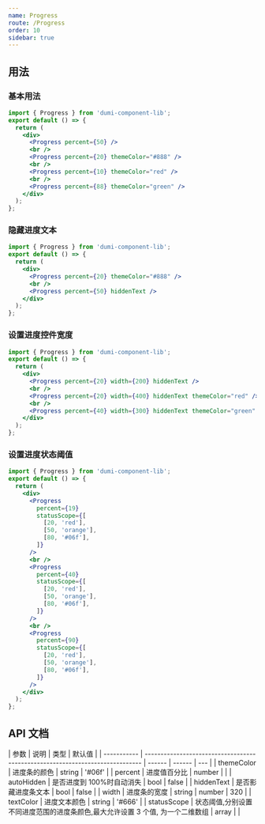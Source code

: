 ```yaml
---
name: Progress
route: /Progress
order: 10
sidebar: true
---
```


## 用法

### 基本用法

```jsx
import { Progress } from 'dumi-component-lib';
export default () => {
  return (
    <div>
      <Progress percent={50} />
      <br />
      <Progress percent={20} themeColor="#888" />
      <br />
      <Progress percent={10} themeColor="red" />
      <br />
      <Progress percent={88} themeColor="green" />
    </div>
  );
};
```

### 隐藏进度文本

```jsx
import { Progress } from 'dumi-component-lib';
export default () => {
  return (
    <div>
      <Progress percent={20} themeColor="#888" />
      <br />
      <Progress percent={50} hiddenText />
    </div>
  );
};
```

### 设置进度控件宽度

```jsx
import { Progress } from 'dumi-component-lib';
export default () => {
  return (
    <div>
      <Progress percent={20} width={200} hiddenText />
      <br />
      <Progress percent={20} width={400} hiddenText themeColor="red" />
      <br />
      <Progress percent={40} width={300} hiddenText themeColor="green" />
    </div>
  );
};
```

### 设置进度状态阈值

```jsx
import { Progress } from 'dumi-component-lib';
export default () => {
  return (
    <div>
      <Progress
        percent={19}
        statusScope={[
          [20, 'red'],
          [50, 'orange'],
          [80, '#06f'],
        ]}
      />
      <br />
      <Progress
        percent={40}
        statusScope={[
          [20, 'red'],
          [50, 'orange'],
          [80, '#06f'],
        ]}
      />
      <br />
      <Progress
        percent={90}
        statusScope={[
          [20, 'red'],
          [50, 'orange'],
          [80, '#06f'],
        ]}
      />
    </div>
  );
};
```

## API 文档

| 参数        | 说明                                                                          | 类型   | 默认值 |
| ----------- | ----------------------------------------------------------------------------- | ------ | ------ | --- |
| themeColor  | 进度条的颜色                                                                  | string | '#06f' |
| percent     | 进度值百分比                                                                  | number |        |
| autoHidden  | 是否进度到 100%时自动消失                                                     | bool   | false  |
| hiddenText  | 是否影藏进度条文本                                                            | bool   | false  |
| width       | 进度条的宽度                                                                  | string | number | 320 |
| textColor   | 进度文本颜色                                                                  | string | '#666' |
| statusScope | 状态阈值,分别设置不同进度范围的进度条颜色,最大允许设置 3 个值, 为一个二维数组 | array  |        |
